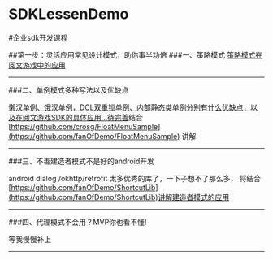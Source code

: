 # SDKLessenDemo
#企业sdk开发课程




##第一步：灵活应用常见设计模式，助你事半功倍
###一、策略模式
[策略模式在阅文游戏中的应用](http://fanofdemo.github.io/2016/06/14/%E4%BC%81%E4%B8%9Asdk%E5%BC%80%E5%8F%91%E4%B8%8E%E5%AE%9E%E8%B7%B5/)

***

###二、单例模式多种写法以及优缺点

[懒汉单例、饿汉单例，DCL双重锁单例、内部静态类单例分别有什么优缺点，以及在阅文游戏SDK的具体应用...待完善]()结合[https://github.com/crosg/FloatMenuSample](https://github.com/fanOfDemo/FloatMenuSample) 讲解

***

###三、不善建造者模式不是好的android开发

android dialog /okhttp/retrofit 太多优秀的库了，一下子想不了那么多，
将结合[https://github.com/fanOfDemo/ShortcutLib](https://github.com/fanOfDemo/ShortcutLib)讲解建造者模式的应用

***

###四、代理模式不会用？MVP你也看不懂!

等我慢慢补上

***





